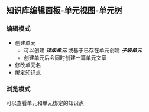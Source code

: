 ## 知识库编辑面板-单元视图-单元树

### 编辑模式

- 创建单元
  - 可以创建 ***顶级单元*** 或基于已存在单元创建 ***子级单元***
  - 创建单元后会同时创建一篇单元文章
- 修改单元名
- 绑定知识点

### 浏览模式

可以查看单元和单元绑定的知识点

